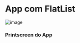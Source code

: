 # App com FlatList

![image](https://github.com/gusrapaiva/FlatListApp/assets/127103850/7869f547-41d8-40b5-9124-2988e62084ae)

### Printscreen do App
